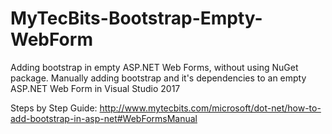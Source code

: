 # MyTecBits-Bootstrap-Empty-WebForm
Adding bootstrap in empty ASP.NET Web Forms, without using NuGet package. Manually adding bootstrap and it's dependencies to an empty ASP.NET Web Form in Visual Studio 2017

Steps by Step Guide: http://www.mytecbits.com/microsoft/dot-net/how-to-add-bootstrap-in-asp-net#WebFormsManual
